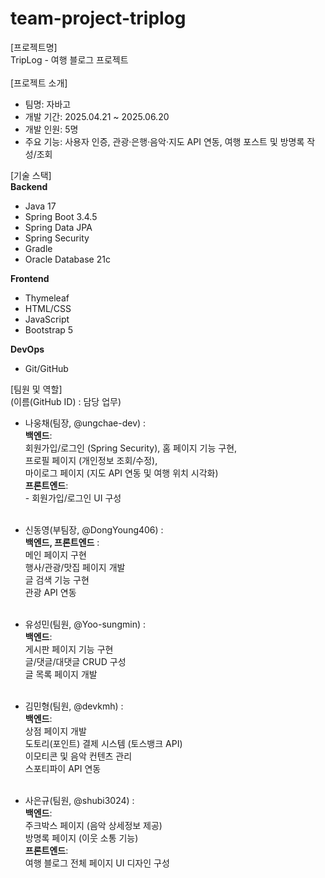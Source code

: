# team-project-triplog
[프로젝트명] <br>
TripLog - 여행 블로그 프로젝트 <br><br>
[프로젝트 소개] <br>
- 팀명: 자바고 <br>
- 개발 기간: 2025.04.21 ~ 2025.06.20 <br>
- 개발 인원: 5명 <br>
- 주요 기능: 사용자 인증, 관광·은행·음악·지도 API 연동, 여행 포스트 및 방명록 작성/조회 <br>

[기술 스택] <br>
<b>Backend</b>
- Java 17
- Spring Boot 3.4.5
- Spring Data JPA
- Spring Security
- Gradle
- Oracle Database 21c

<b>Frontend</b>
- Thymeleaf <br>
- HTML/CSS <br>
- JavaScript <br>
- Bootstrap 5 <br>

<b>DevOps</b> <br>
- Git/GitHub <br>

[팀원 및 역할] <br>
(이름(GitHub ID) : 담당 업무) <br>
- 나웅채(팀장, @ungchae-dev) : <br>
  <b>백엔드</b>: <br>
  회원가입/로그인 (Spring Security),
  홈 페이지 기능 구현, <br>프로필 페이지 (개인정보 조회/수정), <br>
  마이로그 페이지 (지도 API 연동 및 여행 위치 시각화) <br>
  <b>프론트엔드</b>: <br>- 회원가입/로그인 UI 구성 <br><br>

- 신동영(부팀장, @DongYoung406) : <br>
  <b>백엔드, 프론트엔드</b> : <br>
  메인 페이지 구현 <br>
  행사/관광/맛집 페이지 개발 <br>
  글 검색 기능 구현 <br>
  관광 API 연동 <br><br>

- 유성민(팀원, @Yoo-sungmin) : <br>
  <b>백엔드</b>: <br>
  게시판 페이지 기능 구현 <br>
  글/댓글/대댓글 CRUD 구성 <br>
  글 목록 페이지 개발 <br><br>

- 김민형(팀원, @devkmh) : <br>
  <b>백엔드</b>: <br>
  상점 페이지 개발 <br>
  도토리(포인트) 결제 시스템 (토스뱅크 API) <br>
  이모티콘 및 음악 컨텐츠 관리 <br>
  스포티파이 API 연동 <br><br>

- 사은규(팀원, @shubi3024) :  <br>
  <b>백엔드</b>: <br>
  주크박스 페이지 (음악 상세정보 제공) <br>
  방명록 페이지 (이웃 소통 기능) <br>
  <b>프론트엔드</b>: <br>
  여행 블로그 전체 페이지 UI 디자인 구성 <br><br>